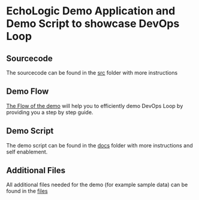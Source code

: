 # EchoLogic Demo Application and Demo Script to showcase DevOps Loop

## Sourcecode

The sourcecode can be found in the [src](src/README.md) folder with more instructions

## Demo Flow

[The Flow of the demo](docs/demoflow.md) will help you to efficiently demo DevOps Loop by providing you a step by step guide.

## Demo Script

The demo script can be found in the [docs](docs/index.md) folder with more instructions and self enablement.

## Additional Files

All additional files needed for the demo (for example sample data) can be found in the [files](files/README.md)